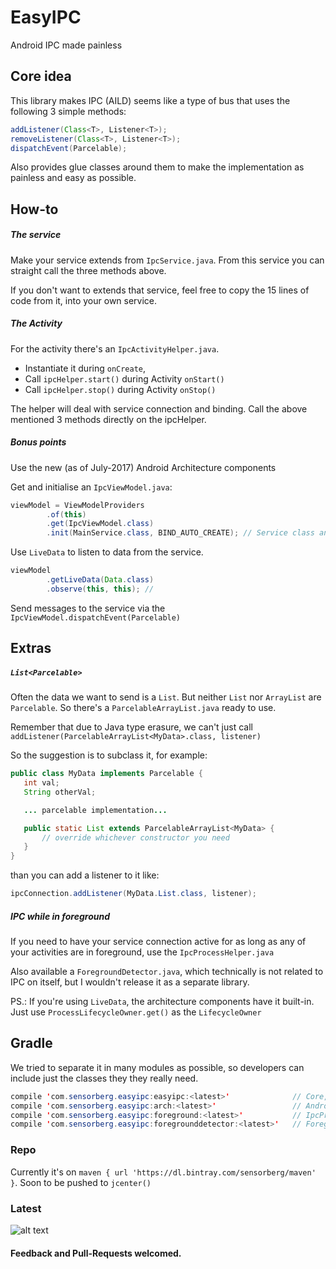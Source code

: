 # EasyIPC
Android IPC made painless

## Core idea
This library makes IPC (AILD) seems like a type of bus that uses the following 3 simple methods:

```Java
addListener(Class<T>, Listener<T>);
removeListener(Class<T>, Listener<T>);
dispatchEvent(Parcelable);
```

Also provides glue classes around them to make the implementation as painless and easy as possible.

## How-to
##### The service
Make your service extends from `IpcService.java`.
From this service you can straight call the three methods above.

If you don't want to extends that service, feel free to copy the 15 lines of code from it, into your own service.

##### The Activity
For the activity there's an `IpcActivityHelper.java`.

- Instantiate it during `onCreate`,
- Call `ipcHelper.start()` during Activity `onStart()`
- Call `ipcHelper.stop()` during Activity `onStop()`

The helper will deal with service connection and binding. Call the above mentioned 3 methods directly on the ipcHelper.

##### Bonus points
Use the new (as of July-2017) Android Architecture components

Get and initialise an `IpcViewModel.java`:
```Java
viewModel = ViewModelProviders
		.of(this)
		.get(IpcViewModel.class)
		.init(MainService.class, BIND_AUTO_CREATE); // Service class and Service connection flags
```

Use `LiveData` to listen to data from the service.
```Java
viewModel
		.getLiveData(Data.class)
		.observe(this, this); //
 ```

Send messages to the service via the `IpcViewModel.dispatchEvent(Parcelable)`

## Extras
##### `List<Parcelable>`
Often the data we want to send is a `List`. But neither `List` nor `ArrayList` are `Parcelable`.
So there's a `ParcelableArrayList.java` ready to use.

Remember that due to Java type erasure, we can't just call `addListener(ParcelableArrayList<MyData>.class, listener)`

So the suggestion is to subclass it, for example:
```Java
public class MyData implements Parcelable {
   int val;
   String otherVal;

   ... parcelable implementation...

   public static List extends ParcelableArrayList<MyData> {
       // override whichever constructor you need
   }
}
```

than you can add a listener to it like:
```Java
ipcConnection.addListener(MyData.List.class, listener);
```


##### IPC while in foreground
If you need to have your service connection active for as long as any of your activities are in foreground, use the `IpcProcessHelper.java`

Also available a `ForegroundDetector.java`, which technically is not related to IPC on itself,
but I wouldn't release it as a separate library.

PS.: If you're using `LiveData`, the architecture components have it built-in. Just use `ProcessLifecycleOwner.get()` as the `LifecycleOwner`

## Gradle
We tried to separate it in many modules as possible, so developers can include just the classes they they really need.
```Java
compile 'com.sensorberg.easyipc:easyipc:<latest>'              // Core, IpcConnection, Activity n service helpers, etc
compile 'com.sensorberg.easyipc:arch:<latest>'                 // Android Architectur, IpcLiveData and IpcViewModel
compile 'com.sensorberg.easyipc:foreground:<latest>'           // IpcProcessHelper
compile 'com.sensorberg.easyipc:foregrounddetector:<latest>'   // ForegroundDetector
```

### Repo
Currently it's on `maven { url 'https://dl.bintray.com/sensorberg/maven' }`. Soon to be pushed to `jcenter()`

### Latest
![alt text](https://www.bitrise.io/app/ef0a07fa36846784/status.svg?token=5VQinpBiD9HnadjRbuj0_g&branch=release "Bitrise status")

#### Feedback and Pull-Requests welcomed.
